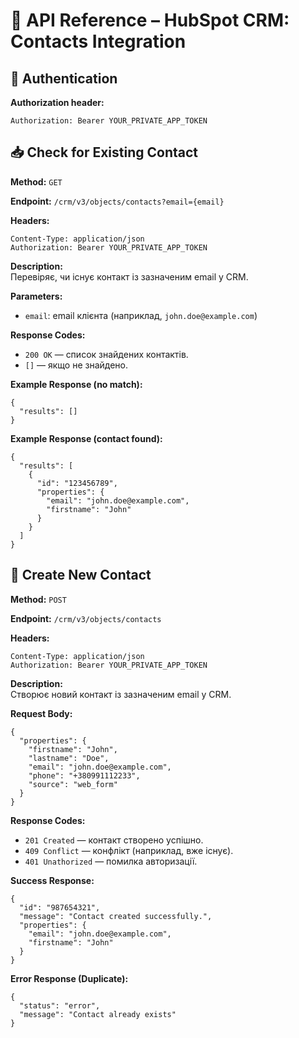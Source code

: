 # 📘 API Reference – HubSpot CRM: Contacts Integration

## 🔐 Authentication
<div class="api-box">
  <p><strong>Authorization header:</strong></p>
  <pre><code>Authorization: Bearer YOUR_PRIVATE_APP_TOKEN</code></pre>
</div>

## 📥 Check for Existing Contact
<div class="api-box">
  <p><strong>Method:</strong> <code>GET</code></p>
  <p><strong>Endpoint:</strong> <code>/crm/v3/objects/contacts?email={email}</code></p>

  <p><strong>Headers:</strong></p>
  <pre><code>Content-Type: application/json
Authorization: Bearer YOUR_PRIVATE_APP_TOKEN</code></pre>

  <p><strong>Description:</strong><br>
  Перевіряє, чи існує контакт із зазначеним email у CRM.</p>

<p><strong>Parameters:</strong></p>
  <ul>
    <li><code>email</code>: email клієнта (наприклад, <code>john.doe@example.com</code>)</li>
  </ul>

  <p><strong>Response Codes:</strong></p>
  <ul>
    <li><code>200 OK</code> — список знайдених контактів.</li>
    <li><code>[]</code> — якщо не знайдено.</li>
  </ul>

  <p><strong>Example Response (no match):</strong></p>
  <pre><code>{
  "results": []
}</code></pre>

  <p><strong>Example Response (contact found):</strong></p>
  <pre><code>{
  "results": [
    {
      "id": "123456789",
      "properties": {
        "email": "john.doe@example.com",
        "firstname": "John"
      }
    }
  ]
}</code></pre>
</div>

## 📝 Create New Contact
<div class="api-box">
  <p><strong>Method:</strong> <code>POST</code></p>
  <p><strong>Endpoint:</strong> <code>/crm/v3/objects/contacts</code></p>

  <p><strong>Headers:</strong></p>
  <pre><code>Content-Type: application/json
Authorization: Bearer YOUR_PRIVATE_APP_TOKEN</code></pre>

  <p><strong>Description:</strong><br>
  Створює новий контакт із зазначеним email у CRM.</p>

  <p><strong>Request Body:</strong></p>
  <pre><code>{
  "properties": {
    "firstname": "John",
    "lastname": "Doe",
    "email": "john.doe@example.com",
    "phone": "+380991112233",
    "source": "web_form"
  }
}</code></pre>

  <p><strong>Response Codes:</strong></p>
  <ul>
    <li><code>201 Created</code> — контакт створено успішно.</li>
    <li><code>409 Conflict</code> — конфлікт (наприклад, вже існує).</li>
    <li><code>401 Unathorized</code> — помилка авторизації.</li>
  </ul>

  <p><strong>Success Response:</strong></p>
  <pre><code>{
  "id": "987654321",
  "message": "Contact created successfully.",
  "properties": {
    "email": "john.doe@example.com",
    "firstname": "John"
  }
}</code></pre>

  <p><strong>Error Response (Duplicate):</strong></p>
  <pre><code>{
  "status": "error",
  "message": "Contact already exists"
}</code></pre>
</div>
